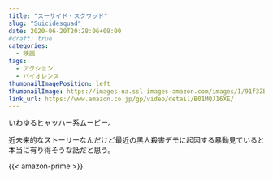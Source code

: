 ```yaml
---
title: "スーサイド・スクワッド"
slug: "Suicidesquad"
date: 2020-06-20T20:28:06+09:00
#draft: true
categories:
  - 映画
tags:
  - アクション 
  - バイオレンス 
thumbnailImagePosition: left
thumbnailImage: https://images-na.ssl-images-amazon.com/images/I/91f3ZBoMdiL._SX600_.jpg
link_url: https://www.amazon.co.jp/gp/video/detail/B01MQJ16XE/
---
```

いわゆるヒャッハー系ムービー。
<!--more-->
近未来的なストーリーなんだけど最近の黒人殺害デモに起因する暴動見ていると本当に有り得そうな話だと思う。

{{< amazon-prime >}}
